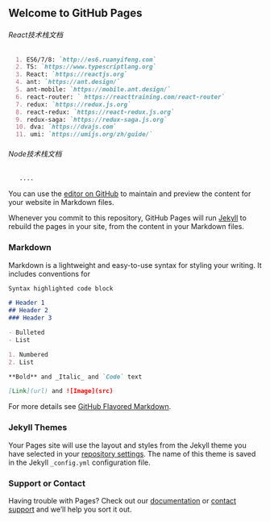 ## Welcome to GitHub Pages

###### React技术栈文档
```markdown
  1. ES6/7/8: `http://es6.ruanyifeng.com`
  2. TS: `https://www.typescriptlang.org`
  3. React: `https://reactjs.org`
  4. ant: `https://ant.design/`
  5. ant-mobile: `https://mobile.ant.design/`  
  6. react-router: ` https://reacttraining.com/react-router`
  7. redux: `https://redux.js.org`
  8. react-redux: `https://react-redux.js.org`
  9. redux-saga: `https://redux-saga.js.org`
  10. dva: `https://dvajs.com`
  11. umi: `https://umijs.org/zh/guide/`
```
###### Node技术栈文档
```markdown
   ....
```

You can use the [editor on GitHub](https://github.com/cingzion/Blog/edit/master/README.md) to maintain and preview the content for your website in Markdown files.

Whenever you commit to this repository, GitHub Pages will run [Jekyll](https://jekyllrb.com/) to rebuild the pages in your site, from the content in your Markdown files.

### Markdown

Markdown is a lightweight and easy-to-use syntax for styling your writing. It includes conventions for

```markdown
Syntax highlighted code block

# Header 1
## Header 2
### Header 3

- Bulleted
- List

1. Numbered
2. List

**Bold** and _Italic_ and `Code` text

[Link](url) and ![Image](src)
```

For more details see [GitHub Flavored Markdown](https://guides.github.com/features/mastering-markdown/).

### Jekyll Themes

Your Pages site will use the layout and styles from the Jekyll theme you have selected in your [repository settings](https://github.com/cingzion/Blog/settings). The name of this theme is saved in the Jekyll `_config.yml` configuration file.

### Support or Contact

Having trouble with Pages? Check out our [documentation](https://help.github.com/categories/github-pages-basics/) or [contact support](https://github.com/contact) and we’ll help you sort it out.
